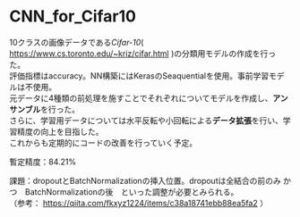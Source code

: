 # CNN_for_Cifar10<br>
10クラスの画像データである*Cifar-10*( https://www.cs.toronto.edu/~kriz/cifar.html )の分類用モデルの作成を行った。<br>
評価指標はaccuracy。NN構築にはKerasのSeaquentialを使用。事前学習モデルは不使用。<br>
元データに4種類の前処理を施すことでそれぞれについてモデルを作成し、**アンサンブル**を行った。<br>
さらに、学習用データについては水平反転や小回転による**データ拡張**を行い、学習精度の向上を目指した。<br>
これからも定期的にコードの改善を行っていく予定。<br>

暫定精度：84.21%<br>

課題：dropoutとBatchNormalizationの挿入位置。dropoutは全結合の前のみ かつ　BatchNormalizationの後　といった調整が必要とみられる。<br>
（参考： https://qiita.com/fkxyz1224/items/c38a18741ebb88ea5fa2 ）
